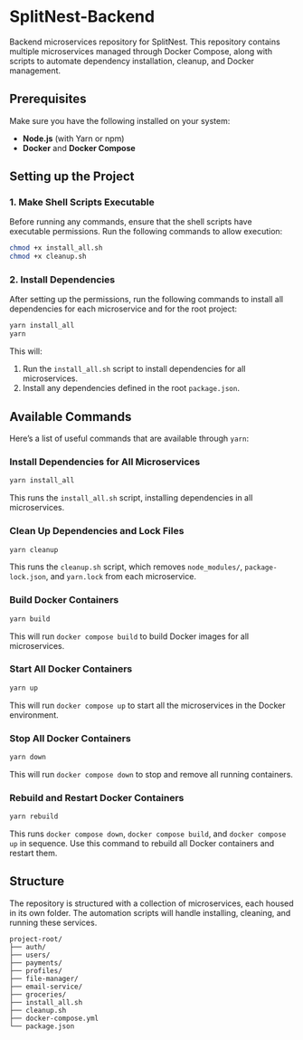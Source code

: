 # SplitNest-Backend

Backend microservices repository for SplitNest. This repository contains multiple microservices managed through Docker Compose, along with scripts to automate dependency installation, cleanup, and Docker management.

## Prerequisites

Make sure you have the following installed on your system:

- **Node.js** (with Yarn or npm)
- **Docker** and **Docker Compose**

## Setting up the Project

### 1. Make Shell Scripts Executable

Before running any commands, ensure that the shell scripts have executable permissions. Run the following commands to allow execution:

```bash
chmod +x install_all.sh
chmod +x cleanup.sh
```

### 2. Install Dependencies

After setting up the permissions, run the following commands to install all dependencies for each microservice and for the root project:

```bash
yarn install_all
yarn
```

This will:

1. Run the `install_all.sh` script to install dependencies for all microservices.
2. Install any dependencies defined in the root `package.json`.

## Available Commands

Here’s a list of useful commands that are available through `yarn`:

### Install Dependencies for All Microservices

```bash
yarn install_all
```

This runs the `install_all.sh` script, installing dependencies in all microservices.

### Clean Up Dependencies and Lock Files

```bash
yarn cleanup
```

This runs the `cleanup.sh` script, which removes `node_modules/`, `package-lock.json`, and `yarn.lock` from each microservice.

### Build Docker Containers

```bash
yarn build
```

This will run `docker compose build` to build Docker images for all microservices.

### Start All Docker Containers

```bash
yarn up
```

This will run `docker compose up` to start all the microservices in the Docker environment.

### Stop All Docker Containers

```bash
yarn down
```

This will run `docker compose down` to stop and remove all running containers.

### Rebuild and Restart Docker Containers

```bash
yarn rebuild
```

This runs `docker compose down`, `docker compose build`, and `docker compose up` in sequence. Use this command to rebuild all Docker containers and restart them.

## Structure

The repository is structured with a collection of microservices, each housed in its own folder. The automation scripts will handle installing, cleaning, and running these services.

```
project-root/
├── auth/
├── users/
├── payments/
├── profiles/
├── file-manager/
├── email-service/
├── groceries/
├── install_all.sh
├── cleanup.sh
├── docker-compose.yml
└── package.json
```
